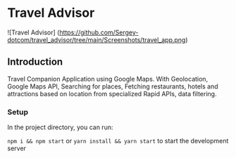 # Travel Advisor

![Travel Advisor] (https://github.com/Sergey-dotcom/travel_advisor/tree/main/Screenshots/travel_app.png)

## Introduction
Travel Companion Application using Google Maps. With Geolocation, Google Maps API, Searching for places, Fetching restaurants, hotels and attractions based on location from specialized Rapid APIs, data filtering.

### Setup
In the project directory, you can run:

```npm i && npm start``` 
or
 ```yarn install && yarn start``` to start the development server

